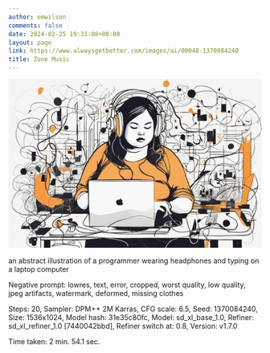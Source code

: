 ```yaml
---
author: emwilson
comments: false
date: 2024-02-25 19:33:08+00:00
layout: page
link: https://www.alwaysgetbetter.com/images/ai/00048-1370084240
title: Zone Music
---
```


[![Zone Music](/images/ai/00048-1370084240.jpg)](/images/ai/00048-1370084240.jpg)

an abstract illustration of a programmer wearing headphones and typing on a laptop computer

Negative prompt: lowres, text, error, cropped, worst quality, low quality, jpeg artifacts, watermark, deformed, missing clothes

Steps: 20, Sampler: DPM++ 2M Karras, CFG scale: 6.5, Seed: 1370084240, Size: 1536x1024, Model hash: 31e35c80fc, Model: sd_xl_base_1.0, Refiner: sd_xl_refiner_1.0 [7440042bbd], Refiner switch at: 0.8, Version: v1.7.0

Time taken: 2 min. 54.1 sec.